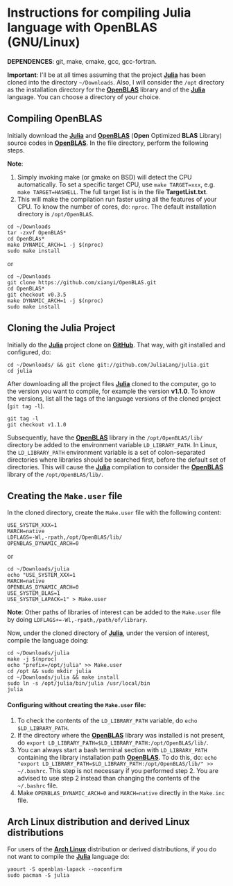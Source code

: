 # Instructions for compiling Julia language with OpenBLAS (GNU/Linux)

**DEPENDENCES**: git, make, cmake, gcc, gcc-fortran.

**Important**: I'll be at all times assuming that the project [**Julia**](https://julialang.org/) has been cloned into the directory `~/Downloads`. Also, I will consider the `/opt` directory as the installation directory for the [**OpenBLAS**](https://www.openblas.net/) library and of the [**Julia**](https://julialang.org/) language. You can choose a directory of your choice.

## Compiling OpenBLAS

Initially download the [**Julia**](https://julialang.org/) and [**OpenBLAS**](https://www.openblas.net/) (**Open** Optimized **BLAS** Library) source codes in [**OpenBLAS**](https://www.openblas.net/). In the file directory, perform the following steps.


**Note**: 

1. Simply invoking make (or gmake on BSD) will detect the CPU automatically. To set a specific target CPU, use `make TARGET=xxx`, e.g. `make TARGET=HASWELL`. The full target list is in the file **TargetList.txt**.
2. This will make the compilation run faster using all the features of your CPU. To know the number of cores, do: ```nproc```. The default installation directory is `/opt/OpenBLAS`.

```
cd ~/Downloads
tar -zxvf OpenBLAS*
cd OpenBLAs*
make DYNAMIC_ARCH=1 -j $(nproc)
sudo make install
```
or

```
cd ~/Downloads
git clone https://github.com/xianyi/OpenBLAS.git
cd OpenBLAS*
git checkout v0.3.5
make DYNAMIC_ARCH=1 -j $(nproc)
sudo make install
```

## Cloning the Julia Project

Initially do the [**Julia**](https://julialang.org/) project clone on [**GitHub**](https://github.com/JuliaLang/julia). That way, with git installed and configured, do:

```
cd ~/Downloads/ && git clone git://github.com/JuliaLang/julia.git
cd julia
```

After downloading all the project files [**Julia**](https://julialang.org/) cloned to the computer, go to the version you want to compile, for example the version **v1.1.0**. To know the versions, list all the tags of the language versions of the cloned project (`git tag -l`).

```
git tag -l
git checkout v1.1.0
```

Subsequently, have the [**OpenBLAS**](https://www.openblas.net/) library in the `/opt/OpenBLAS/lib/` directory be added to the environment variable `LD_LIBRARY_PATH`. In Linux, the `LD_LIBRARY_PATH` environment variable is a set of colon-separated directories where libraries should be searched first, before the default set of directories. This will cause the [**Julia**](https://julialang.org/) compilation  to consider the [**OpenBLAS**](https://www.openblas.net/) library of the `/opt/OpenBLAS/lib/`.


## Creating the `Make.user` file

In the cloned directory, create the `Make.user` file with the following content:

```
USE_SYSTEM_XXX=1
MARCH=native
LDFLAGS=-Wl,-rpath,/opt/OpenBLAS/lib/
OPENBLAS_DYNAMIC_ARCH=0
```
or

```
cd ~/Downloads/julia
echo "USE_SYSTEM_XXX=1
MARCH=native
OPENBLAS_DYNAMIC_ARCH=0
USE_SYSTEM_BLAS=1
USE_SYSTEM_LAPACK=1" > Make.user
```

**Note**: Other paths of libraries of interest can be added to the `Make.user` file by doing `LDFLAGS+=-Wl,-rpath,/path/of/library`.

Now, under the cloned directory of [**Julia**](https://julialang.org/), under the version of interest, compile the language doing:

``` 
cd ~/Downloads/julia
make -j $(nproc)
echo "prefix=/opt/julia" >> Make.user
cd /opt && sudo mkdir julia 
cd ~/Downloads/julia && make install
sudo ln -s /opt/julia/bin/julia /usr/local/bin
julia
```

#### Configuring without creating the `Make.user` file:

1. To check the contents of the `LD_LIBRARY_PATH` variable, do `echo $LD_LIBRARY_PATH`.
2. If the directory where the [**OpenBLAS**](https://www.openblas.net/) library was installed is not present, do `export LD_LIBRARY_PATH=$LD_LIBRARY_PATH:/opt/OpenBLAS/lib/`.
3. You can always start a bash terminal section with `LD_LIBRARY_PATH` containing the library installation path [**OpenBLAS**](https://www.openblas.net/). To do this, do: `echo "export LD_LIBRARY_PATH=$LD_LIBRARY_PATH:/opt/OpenBLAS/lib/" >> ~/.bashrc`. This step is not necessary if you performed step 2. You are advised to use step 2 instead than changing the contents of the `~/.bashrc` file.
4. Make `OPENBLAS_DYNAMIC_ARCH=0` and `MARCH=native` directly in the `Make.inc` file.

## Arch Linux distribution and derived Linux distributions

For users of the [**Arch Linux**](https://www.archlinux.org/) distribution or derived distributions, if you do not want to compile the [**Julia**](https://julialang.org/) language do:

```
yaourt -S openblas-lapack --noconfirm
sudo pacman -S julia
```

